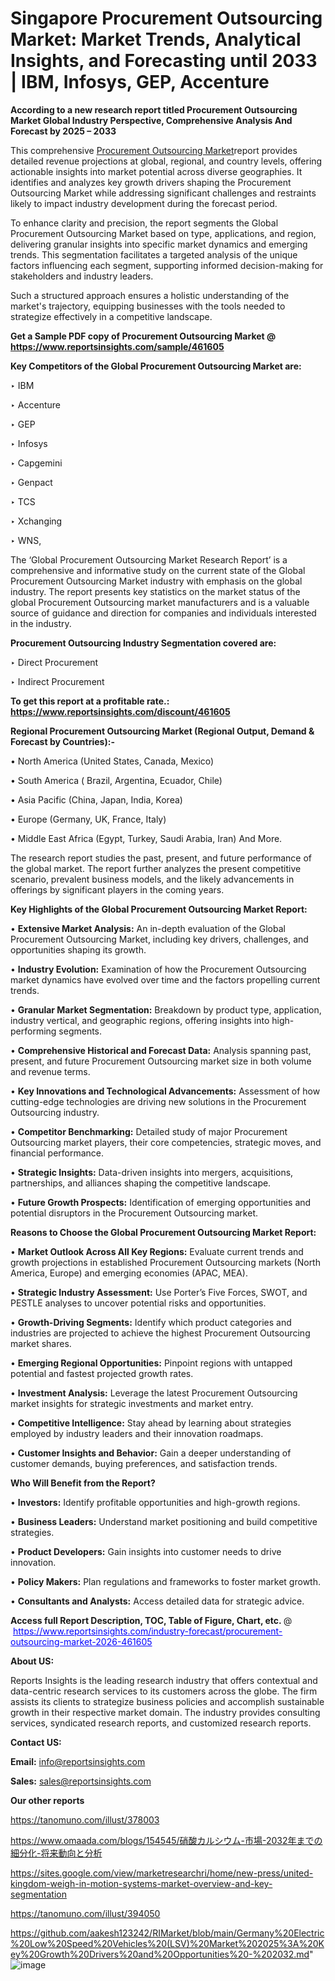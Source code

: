 # Singapore Procurement Outsourcing Market: Market Trends, Analytical Insights, and Forecasting until 2033 | IBM, Infosys, GEP, Accenture

<strong>According to a new research report titled Procurement Outsourcing Market Global Industry Perspective, Comprehensive Analysis And Forecast by 2025 – 2033</strong>

This comprehensive <a href=https://www.reportsinsights.com/sample/461605>Procurement Outsourcing Market</a>report provides detailed revenue projections at global, regional, and country levels, offering actionable insights into market potential across diverse geographies. It identifies and analyzes key growth drivers shaping the Procurement Outsourcing Market while addressing significant challenges and restraints likely to impact industry development during the forecast period.

To enhance clarity and precision, the report segments the Global Procurement Outsourcing Market based on type, applications, and region, delivering granular insights into specific market dynamics and emerging trends. This segmentation facilitates a targeted analysis of the unique factors influencing each segment, supporting informed decision-making for stakeholders and industry leaders.

Such a structured approach ensures a holistic understanding of the market's trajectory, equipping businesses with the tools needed to strategize effectively in a competitive landscape.

<strong>Get a Sample PDF copy of Procurement Outsourcing Market </strong><strong>@<a href=https://www.reportsinsights.com/sample/461605 style=color:#0000ff;> https://www.reportsinsights.com/sample/461605</a></strong></font>

<strong>Key Competitors of the Global Procurement Outsourcing Market are:</strong>

‣ IBM

‣ Accenture

‣ GEP

‣ Infosys

‣ Capgemini

‣ Genpact

‣ TCS

‣ Xchanging

‣ WNS,

The ‘Global Procurement Outsourcing Market Research Report’ is a comprehensive and informative study on the current state of the Global Procurement Outsourcing Market industry with emphasis on the global industry. The report presents key statistics on the market status of the global Procurement Outsourcing market manufacturers and is a valuable source of guidance and direction for companies and individuals interested in the industry.

<strong>Procurement Outsourcing Industry Segmentation covered are:</strong>

‣ Direct Procurement

‣ Indirect Procurement

<strong>To get this report at a profitable rate.: <a href=https://www.reportsinsights.com/discount/461605 style=color:#0000ff;>https://www.reportsinsights.com/discount/461605</a></strong></font>

<strong>Regional Procurement Outsourcing Market (Regional Output, Demand &amp; Forecast by Countries):-</strong>

• North America (United States, Canada, Mexico)

• South America ( Brazil, Argentina, Ecuador, Chile)

• Asia Pacific (China, Japan, India, Korea)

• Europe (Germany, UK, France, Italy)

• Middle East Africa (Egypt, Turkey, Saudi Arabia, Iran) And More.

The research report studies the past, present, and future performance of the global market. The report further analyzes the present competitive scenario, prevalent business models, and the likely advancements in offerings by significant players in the coming years.

<strong>Key Highlights of the Global Procurement Outsourcing Market Report:</strong>

• <strong>Extensive Market Analysis:</strong> An in-depth evaluation of the Global Procurement Outsourcing Market, including key drivers, challenges, and opportunities shaping its growth.

• <strong>Industry Evolution:</strong> Examination of how the Procurement Outsourcing market dynamics have evolved over time and the factors propelling current trends.

• <strong>Granular Market Segmentation:</strong> Breakdown by product type, application, industry vertical, and geographic regions, offering insights into high-performing segments.

• <strong>Comprehensive Historical and Forecast Data:</strong> Analysis spanning past, present, and future Procurement Outsourcing market size in both volume and revenue terms.

• <strong>Key Innovations and Technological Advancements:</strong> Assessment of how cutting-edge technologies are driving new solutions in the Procurement Outsourcing industry.

• <strong>Competitor Benchmarking:</strong> Detailed study of major Procurement Outsourcing market players, their core competencies, strategic moves, and financial performance.

• <strong>Strategic Insights:</strong> Data-driven insights into mergers, acquisitions, partnerships, and alliances shaping the competitive landscape.

• <strong>Future Growth Prospects:</strong> Identification of emerging opportunities and potential disruptors in the Procurement Outsourcing market.

<strong>Reasons to Choose the Global Procurement Outsourcing Market Report:</strong>

• <strong>Market Outlook Across All Key Regions:</strong> Evaluate current trends and growth projections in established Procurement Outsourcing markets (North America, Europe) and emerging economies (APAC, MEA).

• <strong>Strategic Industry Assessment:</strong> Use Porter’s Five Forces, SWOT, and PESTLE analyses to uncover potential risks and opportunities.

• <strong>Growth-Driving Segments:</strong> Identify which product categories and industries are projected to achieve the highest Procurement Outsourcing market shares.

• <strong>Emerging Regional Opportunities:</strong> Pinpoint regions with untapped potential and fastest projected growth rates.

• <strong>Investment Analysis:</strong> Leverage the latest Procurement Outsourcing market insights for strategic investments and market entry.

• <strong>Competitive Intelligence:</strong> Stay ahead by learning about strategies employed by industry leaders and their innovation roadmaps.

• <strong>Customer Insights and Behavior:</strong> Gain a deeper understanding of customer demands, buying preferences, and satisfaction trends.

<strong>Who Will Benefit from the Report?</strong>

• <strong>Investors:</strong> Identify profitable opportunities and high-growth regions.

• <strong>Business Leaders:</strong> Understand market positioning and build competitive strategies.

• <strong>Product Developers:</strong> Gain insights into customer needs to drive innovation.

• <strong>Policy Makers:</strong> Plan regulations and frameworks to foster market growth.

• <strong>Consultants and Analysts:</strong> Access detailed data for strategic advice.
</ul>
<strong>Access full Report Description, TOC, Table of Figure, Chart, etc. </strong>@  <a href=https://www.reportsinsights.com/industry-forecast/procurement-outsourcing-market-2026-461605 style=color:#0000ff;>https://www.reportsinsights.com/industry-forecast/procurement-outsourcing-market-2026-461605</a></font>

<strong><strong>About US</strong>:</strong>

Reports Insights is the leading research industry that offers contextual and data-centric research services to its customers across the globe. The firm assists its clients to strategize business policies and accomplish sustainable growth in their respective market domain. The industry provides consulting services, syndicated research reports, and customized research reports.

<strong>Contact US:</strong>

<p class=""""><b>Email:</b> <a href=mailto:info@reportsinsights.com>info@reportsinsights.com</a></p>
<p class=""""><b>Sales:</b> <a href=mailto:sales@reportsinsights.com>sales@reportsinsights.com</a></p>

<strong>Our other reports</strong>

<a href=https://tanomuno.com/illust/378003>https://tanomuno.com/illust/378003</a>

<a href=https://www.omaada.com/blogs/154545/硝酸カルシウム-市場-2032年までの細分化-将来動向と分析>https://www.omaada.com/blogs/154545/硝酸カルシウム-市場-2032年までの細分化-将来動向と分析</a>

<a href=https://sites.google.com/view/marketresearchri/home/new-press/united-kingdom-weigh-in-motion-systems-market-overview-and-key-segmentation>https://sites.google.com/view/marketresearchri/home/new-press/united-kingdom-weigh-in-motion-systems-market-overview-and-key-segmentation</a>

<a href=https://tanomuno.com/illust/394050>https://tanomuno.com/illust/394050</a>

<a href=https://github.com/aakesh123242/RIMarket/blob/main/Germany%20Electric%20Low%20Speed%20Vehicles%20(LSV)%20Market%202025%3A%20Key%20Growth%20Drivers%20and%20Opportunities%20-%202032.md>https://github.com/aakesh123242/RIMarket/blob/main/Germany%20Electric%20Low%20Speed%20Vehicles%20(LSV)%20Market%202025%3A%20Key%20Growth%20Drivers%20and%20Opportunities%20-%202032.md</a>"
![image](https://github.com/user-attachments/assets/316e112d-dfa7-4714-91ce-9292cedc717c)
